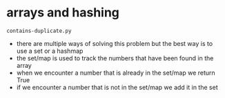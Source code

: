 # arrays and hashing

`contains-duplicate.py`
- there are multiple ways of solving this problem but the best way is to use a set or a hashmap
- the set/map is used to track the numbers that have been found in the array
- when we encounter a number that is already in the set/map we return True
- if we encounter a number that is not in the set/map we add it in the set